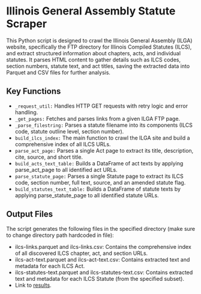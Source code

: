 # Illinois General Assembly Statute Scraper
This Python script is designed to crawl the Illinois General Assembly (ILGA) website, specifically the FTP directory for Illinois Compiled Statutes (ILCS), and extract structured information about chapters, acts, and individual statutes. It parses HTML content to gather details such as ILCS codes, section numbers, statute text, and act titles, saving the extracted data into Parquet and CSV files for further analysis.

## Key Functions
* `_request_util:` Handles HTTP GET requests with retry logic and error handling.
* `_get_pages:` Fetches and parses links from a given ILGA FTP page.
* `_parse_filestring:` Parses a statute filename into its components (ILCS code, statute outline level, section number).
* `build_ilcs_index:` The main function to crawl the ILGA site and build a comprehensive index of all ILCS URLs.
* `parse_act_page:` Parses a single Act page to extract its title, description, cite, source, and short title.
* `build_acts_text_table:` Builds a DataFrame of act texts by applying parse_act_page to all identified act URLs.
* `parse_statute_page:` Parses a single Statute page to extract its ILCS code, section number, full text, source, and an amended statute flag.
* `build_statutes_text_table:` Builds a DataFrame of statute texts by applying parse_statute_page to all identified statute URLs.

## Output Files
The script generates the following files in the specified directory (make sure to change directory path hardcoded in file):
* ilcs-links.parquet and ilcs-links.csv: Contains the comprehensive index of all discovered ILCS chapter, act, and section URLs.
* ilcs-act-text.parquet and ilcs-act-text.csv: Contains extracted text and metadata for each ILCS Act.
* ilcs-statutes-text.parquet and ilcs-statutes-text.csv: Contains extracted text and metadata for each ILCS Statute (from the specified subset).
* Link to [results](https://docs.google.com/spreadsheets/d/1CMfkzViiVkZ3Zvy14T_m3MxwgHwEOV3BbDiSEVxw4kI/edit?usp=sharing).
